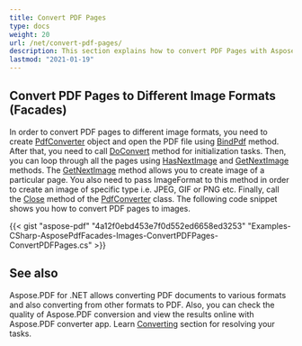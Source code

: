 ```yaml
---
title: Convert PDF Pages
type: docs
weight: 20
url: /net/convert-pdf-pages/
description: This section explains how to convert PDF Pages with Aspose.PDF Facades using PdfConverter class.
lastmod: "2021-01-19"
---
```


## Convert PDF Pages to Different Image Formats (Facades)

In order to convert PDF pages to different image formats, you need to create [PdfConverter](https://apireference.aspose.com/pdf/net/aspose.pdf.facades/pdfconverter) object and open the PDF file using [BindPdf](https://apireference.aspose.com/pdf/net/aspose.pdf.facades.facade/bindpdf/methods/3) method. After that, you need to call [DoConvert](https://apireference.aspose.com/pdf/net/aspose.pdf.facades/pdfconverter/methods/doconvert) method for initialization tasks. Then, you can loop through all the pages using [HasNextImage](https://apireference.aspose.com/pdf/net/aspose.pdf.facades/pdfconverter/methods/hasnextimage) and [GetNextImage](https://apireference.aspose.com/pdf/net/aspose.pdf.facades.pdfconverter/getnextimage/methods/6) methods. The [GetNextImage](https://apireference.aspose.com/pdf/net/aspose.pdf.facades.pdfconverter/getnextimage/methods/6) method allows you to create image of a particular page. You also need to pass ImageFormat to this method in order to create an image of specific type i.e. JPEG, GIF or PNG etc. Finally, call the [Close](https://apireference.aspose.com/pdf/net/aspose.pdf.facades/pdfconverter/methods/close) method of the [PdfConverter](https://apireference.aspose.com/pdf/net/aspose.pdf.facades/pdfconverter) class. The following code snippet shows you how to convert PDF pages to images.

{{< gist "aspose-pdf" "4a12f0ebd453e7f0d552ed6658ed3253" "Examples-CSharp-AsposePdfFacades-Images-ConvertPDFPages-ConvertPDFPages.cs" >}}

## See also

Aspose.PDF for .NET allows converting PDF documents to various formats and also converting from other formats to PDF. Also, you can check the quality of Aspose.PDF conversion and view the results online with Aspose.PDF converter app. Learn [Converting](/pdf/net/converting/) section for resolving your tasks.

